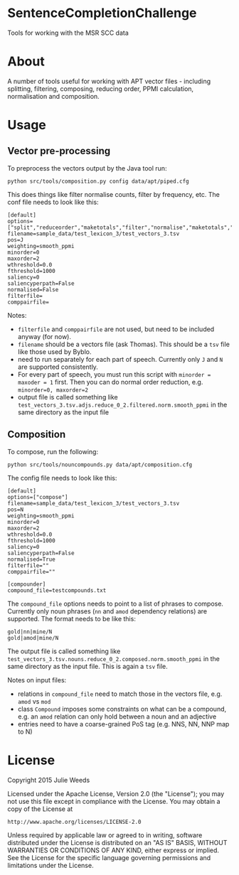 # SentenceCompletionChallenge

Tools for working with the MSR SCC data

# About

A number of tools useful for working with APT vector files - including splitting, filtering, composing, reducing order, PPMI calculation, normalisation and composition.


# Usage

## Vector pre-processing

To preprocess the vectors output by the Java tool run:

```
python src/tools/composition.py config data/apt/piped.cfg
```

This does things like filter normalise counts, filter by frequency, etc. The conf file needs to look like this:

```
[default]
options=["split","reduceorder","maketotals","filter","normalise","maketotals","revectorise"]
filename=sample_data/test_lexicon_3/test_vectors_3.tsv
pos=J
weighting=smooth_ppmi
minorder=0 
maxorder=2
wthreshold=0.0
fthreshold=1000
saliency=0
saliencyperpath=False
normalised=False
filterfile=
comppairfile=
```

Notes:
 
 - `filterfile` and `comppairfile` are not used, but need to be included anyway (for now).
 - `filename` should be a vectors file (ask Thomas). This should be a `tsv` file like those used by Byblo.
 - need to run separately for each part of speech. Currently only `J` and `N` are supported consistently.
 - For every part of speech, you must run this script with `minorder = maxoder = 1` first. Then you can do normal order reduction, e.g. `minorder=0, maxorder=2` 
 - output file is called something like `test_vectors_3.tsv.adjs.reduce_0_2.filtered.norm.smooth_ppmi` in the same directory as the input file

 

## Composition

To compose, run the following:

```
python src/tools/nouncompounds.py data/apt/composition.cfg
```

The config file needs to look like this:

```
[default]
options=["compose"]
filename=sample_data/test_lexicon_3/test_vectors_3.tsv
pos=N
weighting=smooth_ppmi
minorder=0
maxorder=2
wthreshold=0.0
fthreshold=1000
saliency=0
saliencyperpath=False
normalised=True
filterfile=""
comppairfile=""

[compounder]
compound_file=testcompounds.txt
```

The `compound_file` options needs to point to a list of phrases to compose. Currently only noun phrases (`nn` and `amod` dependency relations) are supported. The format needs to be like this:

```
gold|nn|mine/N
gold|amod|mine/N

```

The output file is called something like `test_vectors_3.tsv.nouns.reduce_0_2.composed.norm.smooth_ppmi` in the same directory as the input file. This is again a `tsv` file.

Notes on input files:
 
 - relations in `compound_file` need to match those in the vectors file, e.g. `amod` vs `mod`
 - class `Compound` imposes some constraints on what can be a compound, e.g. an `amod` relation can only hold between a noun and an adjective
 - entries need to have a coarse-grained PoS tag (e.g. NNS, NN, NNP map to N)

# License

Copyright 2015 Julie Weeds

Licensed under the Apache License, Version 2.0 (the "License");
you may not use this file except in compliance with the License.
You may obtain a copy of the License at

    http://www.apache.org/licenses/LICENSE-2.0

Unless required by applicable law or agreed to in writing, software
distributed under the License is distributed on an "AS IS" BASIS,
WITHOUT WARRANTIES OR CONDITIONS OF ANY KIND, either express or implied.
See the License for the specific language governing permissions and
limitations under the License.
